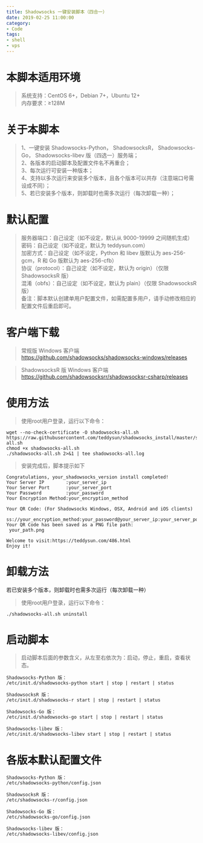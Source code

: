 ```yaml
---
title: Shadowsocks 一键安装脚本（四合一）  
date: 2019-02-25 11:00:00
category:
- Code
tags:
- shell
- vps
---
```

# 本脚本适用环境  

> 系统支持：CentOS 6+，Debian 7+，Ubuntu 12+  
> 内存要求：≥128M

# 关于本脚本  

> 1、一键安装 Shadowsocks-Python， ShadowsocksR， Shadowsocks-Go， Shadowsocks-libev 版（四选一）服务端；  
> 2、各版本的启动脚本及配置文件名不再重合；  
> 3、每次运行可安装一种版本；  
> 4、支持以多次运行来安装多个版本，且各个版本可以共存（注意端口号需设成不同）；  
> 5、若已安装多个版本，则卸载时也需多次运行（每次卸载一种）；  

# 默认配置  

> 服务器端口：自己设定（如不设定，默认从 9000-19999 之间随机生成）  
> 密码：自己设定（如不设定，默认为 teddysun.com）  
> 加密方式：自己设定（如不设定，Python 和 libev 版默认为 aes-256-gcm，R 和 Go 版默认为 aes-256-cfb）  
> 协议（protocol）：自己设定（如不设定，默认为 origin）（仅限 ShadowsocksR 版）  
> 混淆（obfs）：自己设定（如不设定，默认为 plain）（仅限 ShadowsocksR 版）  
> 备注：脚本默认创建单用户配置文件，如需配置多用户，请手动修改相应的配置文件后重启即可。

# 客户端下载
> 常规版 Windows 客户端  
> https://github.com/shadowsocks/shadowsocks-windows/releases

> ShadowsocksR 版 Windows 客户端
> https://github.com/shadowsocksrr/shadowsocksr-csharp/releases

# 使用方法
> 使用root用户登录，运行以下命令：
```
wget --no-check-certificate -O shadowsocks-all.sh https://raw.githubusercontent.com/teddysun/shadowsocks_install/master/shadowsocks-all.sh
chmod +x shadowsocks-all.sh
./shadowsocks-all.sh 2>&1 | tee shadowsocks-all.log
```
> 安装完成后，脚本提示如下
```
Congratulations, your_shadowsocks_version install completed!
Your Server IP        :your_server_ip
Your Server Port      :your_server_port
Your Password         :your_password
Your Encryption Method:your_encryption_method

Your QR Code: (For Shadowsocks Windows, OSX, Android and iOS clients)
 ss://your_encryption_method:your_password@your_server_ip:your_server_port
Your QR Code has been saved as a PNG file path:
 your_path.png

Welcome to visit:https://teddysun.com/486.html
Enjoy it!
```
# 卸载方法
若已安装多个版本，则卸载时也需多次运行（每次卸载一种）

> 使用root用户登录，运行以下命令：

```
./shadowsocks-all.sh uninstall
```

# 启动脚本
> 启动脚本后面的参数含义，从左至右依次为：启动，停止，重启，查看状态。

```
Shadowsocks-Python 版：
/etc/init.d/shadowsocks-python start | stop | restart | status

ShadowsocksR 版：
/etc/init.d/shadowsocks-r start | stop | restart | status

Shadowsocks-Go 版：
/etc/init.d/shadowsocks-go start | stop | restart | status

Shadowsocks-libev 版：
/etc/init.d/shadowsocks-libev start | stop | restart | status
```

# 各版本默认配置文件
```
Shadowsocks-Python 版：
/etc/shadowsocks-python/config.json

ShadowsocksR 版：
/etc/shadowsocks-r/config.json

Shadowsocks-Go 版：
/etc/shadowsocks-go/config.json

Shadowsocks-libev 版：
/etc/shadowsocks-libev/config.json
```